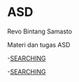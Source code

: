 # ASD
Revo Bintang Samasto

Materi dan tugas ASD

-<a href="https://github.com/revobintang/ASD/tree/main/Searching">SEARCHING</a>

-<a href="https://github.com/revobintang/ASD/tree/main/Sorting">SEARCHING</a>
